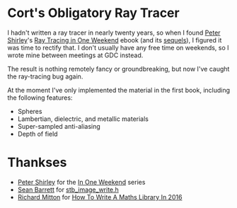 Cort's Obligatory Ray Tracer
============================

I hadn't written a ray tracer in nearly twenty years, so when I found [Peter Shirley](https://www.cs.utah.edu/~shirley/)'s [Ray Tracing in One Weekend](http://www.amazon.com/Ray-Tracing-Weekend-Peter-Shirley-ebook/dp/B01B5AODD8?ie=UTF8&keywords=ray%20tracing%20in%20one%20weekend&qid=1458891129&ref_=sr_1_1&sr=8-1) ebook (and its [sequels](http://in1weekend.com)), I figured it was time to rectify that. I don't usually have any free time on weekends, so I wrote mine between meetings at GDC instead.

The result is nothing remotely fancy or groundbreaking, but now I've caught the ray-tracing bug again.

At the moment I've only implemented the material in the first book, including the following features:
 * Spheres
 * Lambertian, dielectric, and metallic materials
 * Super-sampled anti-aliasing
 * Depth of field
 

Thankses
========
 * [Peter Shirley](https://www.cs.utah.edu/~shirley/) for the [In One Weekend](http://in1weekend.com) series
 * [Sean Barrett](http://nothings.org) for [stb_image_write.h](https://github.com/nothings/stb)
 * [Richard Mitton](http://www.codersnotes.com/) for [How To Write A Maths Library In 2016](http://www.codersnotes.com/notes/maths-lib-2016/)
